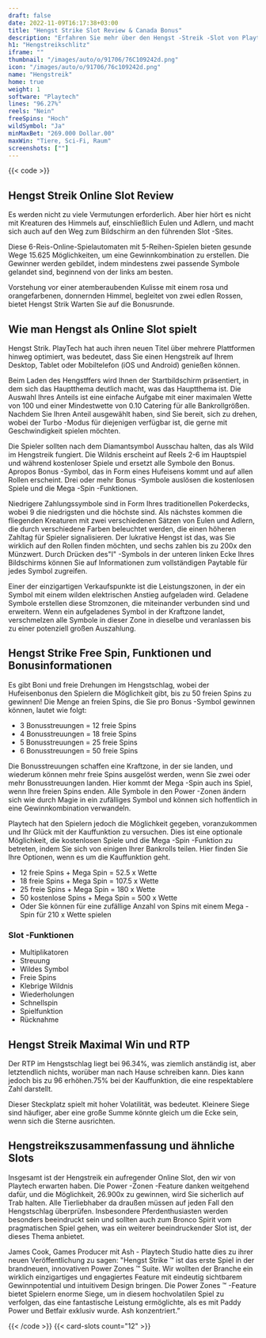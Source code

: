 ```yaml
---
draft: false
date: 2022-11-09T16:17:38+03:00
title: "Hengst Strike Slot Review & Canada Bonus"
description: "Erfahren Sie mehr über den Hengst -Streik -Slot von Playtech, einschließlich der Funktionen, Auszahlungen, Volatilität, RTP und erhalten Sie kostenlose Spins und Casino -Bonus von den besten kanadischen Online -Casinos!"
h1: "Hengstreikschlitz"
iframe: ""
thumbnail: "/images/auto/o/91706/76C109242d.png"
icon: "/images/auto/o/91706/76c109242d.png"
name: "Hengstreik"
home: true
weight: 1
software: "Playtech"
lines: "96.27%"
reels: "Nein"
freeSpins: "Hoch"
wildSymbol: "Ja"
minMaxBet: "269.000 Dollar.00"
maxWin: "Tiere, Sci-Fi, Raum"
screenshots: [""]
---
```


{{< code >}}<h2>Hengst Streik Online Slot Review</h2><p>Es werden nicht zu viele Vermutungen erforderlich. Aber hier hört es nicht mit Kreaturen des Himmels auf, einschließlich Eulen und Adlern, und macht sich auch auf den Weg zum Bildschirm an den führenden Slot -Sites.</p><p>Diese 6-Reis-Online-Spielautomaten mit 5-Reihen-Spielen bieten gesunde Wege 15.625 Möglichkeiten, um eine Gewinnkombination zu erstellen. Die Gewinner werden gebildet, indem mindestens zwei passende Symbole gelandet sind, beginnend von der links am besten.</p><p>Vorstehung vor einer atemberaubenden Kulisse mit einem rosa und orangefarbenen, donnernden Himmel, begleitet von zwei edlen Rossen, bietet Hengst Strik Warten Sie auf die Bonusrunde.</p><h2>Wie man Hengst als Online Slot spielt</h2><p>Hengst Strik. PlayTech hat auch ihren neuen Titel über mehrere Plattformen hinweg optimiert, was bedeutet, dass Sie einen Hengstreik auf Ihrem Desktop, Tablet oder Mobiltelefon (iOS und Android) genießen können.</p><p>Beim Laden des Hengstffers wird Ihnen der Startbildschirm präsentiert, in dem sich das Hauptthema deutlich macht, was das Hauptthema ist. Die Auswahl Ihres Anteils ist eine einfache Aufgabe mit einer maximalen Wette von 100 und einer Mindestwette von 0.10 Catering für alle Bankrollgrößen. Nachdem Sie Ihren Anteil ausgewählt haben, sind Sie bereit, sich zu drehen, wobei der Turbo -Modus für diejenigen verfügbar ist, die gerne mit Geschwindigkeit spielen möchten.</p><p>Die Spieler sollten nach dem Diamantsymbol Ausschau halten, das als Wild im Hengstreik fungiert. Die Wildnis erscheint auf Reels 2-6 im Hauptspiel und während kostenloser Spiele und ersetzt alle Symbole den Bonus. Apropos Bonus -Symbol, das in Form eines Hufeisens kommt und auf allen Rollen erscheint. Drei oder mehr Bonus -Symbole auslösen die kostenlosen Spiele und die Mega -Spin -Funktionen.</p><p>Niedrigere Zahlungssymbole sind in Form Ihres traditionellen Pokerdecks, wobei 9 die niedrigsten und die höchste sind. Als nächstes kommen die fliegenden Kreaturen mit zwei verschiedenen Sätzen von Eulen und Adlern, die durch verschiedene Farben beleuchtet werden, die einen höheren Zahltag für Spieler signalisieren. Der lukrative Hengst ist das, was Sie wirklich auf den Rollen finden möchten, und sechs zahlen bis zu 200x den Münzwert. Durch Drücken des"I" -Symbols in der unteren linken Ecke Ihres Bildschirms können Sie auf Informationen zum vollständigen Paytable für jedes Symbol zugreifen.</p><p>Einer der einzigartigen Verkaufspunkte ist die Leistungszonen, in der ein Symbol mit einem wilden elektrischen Anstieg aufgeladen wird. Geladene Symbole erstellen diese Stromzonen, die miteinander verbunden sind und erweitern. Wenn ein aufgeladenes Symbol in der Kraftzone landet, verschmelzen alle Symbole in dieser Zone in dieselbe und veranlassen bis zu einer potenziell großen Auszahlung.</p><h2>Hengst Strike Free Spin, Funktionen und Bonusinformationen</h2><p>Es gibt Boni und freie Drehungen im Hengstschlag, wobei der Hufeisenbonus den Spielern die Möglichkeit gibt, bis zu 50 freien Spins zu gewinnen! Die Menge an freien Spins, die Sie pro Bonus -Symbol gewinnen können, lautet wie folgt:</p><ul><li>3 Bonusstreuungen = 12 freie Spins</li><li>4 Bonusstreuungen = 18 freie Spins</li><li>5 Bonusstreuungen = 25 freie Spins</li><li>6 Bonusstreuungen = 50 freie Spins</li></ul><p>Die Bonusstreuungen schaffen eine Kraftzone, in der sie landen, und wiederum können mehr freie Spins ausgelöst werden, wenn Sie zwei oder mehr Bonusstreuungen landen. Hier kommt der Mega -Spin auch ins Spiel, wenn Ihre freien Spins enden. Alle Symbole in den Power -Zonen ändern sich wie durch Magie in ein zufälliges Symbol und können sich hoffentlich in eine Gewinnkombination verwandeln.</p><p>Playtech hat den Spielern jedoch die Möglichkeit gegeben, voranzukommen und Ihr Glück mit der Kauffunktion zu versuchen. Dies ist eine optionale Möglichkeit, die kostenlosen Spiele und die Mega -Spin -Funktion zu betreten, indem Sie sich von einigen Ihrer Bankrolls teilen. Hier finden Sie Ihre Optionen, wenn es um die Kauffunktion geht.</p><ul><li>12 freie Spins + Mega Spin = 52.5 x Wette</li><li>18 freie Spins + Mega Spin = 107.5 x Wette</li><li>25 freie Spins + Mega Spin = 180 x Wette</li><li>50 kostenlose Spins + Mega Spin = 500 x Wette</li><li>Oder Sie können für eine zufällige Anzahl von Spins mit einem Mega -Spin für 210 x Wette spielen</li></ul><h3>
Slot -Funktionen</h3><ul>
<li></span>
Multiplikatoren</li>
<li></span>
Streuung</li>
<li></span>
Wildes Symbol</li>
<li></span>
Freie Spins</li>
<li></span>
Klebrige Wildnis</li>
<li></span>
Wiederholungen</li>
<li></span>
Schnellspin</li>
<li></span>
Spielfunktion</li>
<li></span>
Rücknahme</li></ul><h2>Hengst Streik Maximal Win und RTP</h2><p>Der RTP im Hengstschlag liegt bei 96.34%, was ziemlich anständig ist, aber letztendlich nichts, worüber man nach Hause schreiben kann. Dies kann jedoch bis zu 96 erhöhen.75% bei der Kauffunktion, die eine respektablere Zahl darstellt.</p><p>Dieser Steckplatz spielt mit hoher Volatilität, was bedeutet. Kleinere Siege sind häufiger, aber eine große Summe könnte gleich um die Ecke sein, wenn sich die Sterne ausrichten.</p><h2>Hengstreikszusammenfassung und ähnliche Slots</h2><p>Insgesamt ist der Hengstreik ein aufregender Online Slot, den wir von Playtech erwarten haben. Die Power -Zonen -Feature danken weitgehend dafür, und die Möglichkeit, 26.900x zu gewinnen, wird Sie sicherlich auf Trab halten. Alle Tierliebhaber da draußen müssen auf jeden Fall den Hengstschlag überprüfen. Insbesondere Pferdenthusiasten werden besonders beeindruckt sein und sollten auch zum Bronco Spirit vom pragmatischen Spiel gehen, was ein weiterer beeindruckender Slot ist, der dieses Thema anbietet.</p><p>James Cook, Games Producer mit Ash - Playtech Studio hatte dies zu ihrer neuen Veröffentlichung zu sagen: "Hengst Strike ™ ist das erste Spiel in der brandneuen, innovativen Power Zones ™ Suite. Wir wollten der Branche ein wirklich einzigartiges und engagiertes Feature mit eindeutig sichtbarem Gewinnpotential und intuitivem Design bringen. Die Power Zones ™ -Feature bietet Spielern enorme Siege, um in diesem hochvolatilen Spiel zu verfolgen, das eine fantastische Leistung ermöglichte, als es mit Paddy Power und Betfair exklusiv wurde. Ash konzentriert.”</p>{{< /code >}}
 {{< card-slots count="12" >}}
